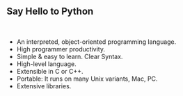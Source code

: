 
## Say Hello to Python

<BR/>

- An interpreted, object-oriented programming language.
- High programmer productivity.
- Simple & easy to learn. Clear Syntax.
- High-level language.
- Extensible in C or C++.
- Portable: It runs on many Unix variants, Mac, PC.
- Extensive libraries.
